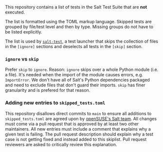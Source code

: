 This repository contains a list of tests in the Salt Test Suite that are **not** executed.

The list is formatted using the TOML markup language. Skipped tests are grouped by file/test level and then by type. Missing groups do not have to be listed explicitly.

The list is used by [`salt-test`](https://github.com/openSUSE/salt-test#readme), a test launcher that skips the collection of files in the `[ignore]` sections and deselects all tests in the `[skip]` section.

### `ignore` vs `skip`

Prefer `skip` to `ignore`.
Reason: `ignore` skips over a whole Python module (i.e. a file). It's needed when the import of the module causes errors, e.g. `ImportError`. We don't have all of Salt's Python dependencies packaged and need to exclude files that don't guard their imports.
`skip` has finer granularity and is prefered for that reason.

### Adding new entries to `skipped_tests.toml`

This repository disallows direct commits to `main` to ensure all additions to `skipped_tests.toml` are agreed upon by [openSUSE's Salt team](https://github.com/orgs/openSUSE/teams/salt). All changes must come via a pull request that is approved by at least two other maintainers. All new entries must include a comment that explains why a given test is failing. The pull request description should explain why a test case is not getting fixed and instead added to this skiplist. Pull request reviewers are asked to critically review this explanation.